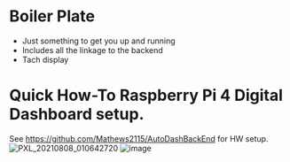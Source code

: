 # Boiler Plate
* Just something to get you up and running
* Includes all the linkage to the backend
* Tach display 
  
# Quick How-To Raspberry Pi 4 Digital Dashboard setup.

See https://github.com/Mathews2115/AutoDashBackEnd for HW setup.
![PXL_20210808_010642720](https://user-images.githubusercontent.com/6019208/137767974-98e20b2d-bba4-46e8-9bb6-8a72e7661554.jpg)
![image](https://user-images.githubusercontent.com/6019208/158074179-590af39a-7693-4a5f-8d57-f5f967207406.png)

